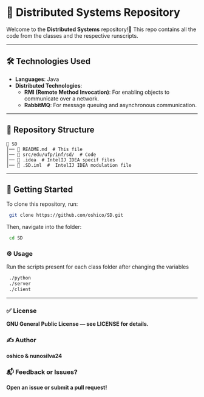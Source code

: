 # 📡 Distributed Systems Repository

Welcome to the **Distributed Systems** repository!🚀 This repo contains all the code from the classes and the respective runscripts.

---

## 🛠️ Technologies Used
- **Languages**: Java
- **Distributed Technologies**:
    - **RMI (Remote Method Invocation)**: For enabling objects to communicate over a network.
    - **RabbitMQ**: For message queuing and asynchronous communication.

___
## 📂 Repository Structure
```
📁 SD
│── 📜 README.md  # This file
│── 📁 src/edu/ufp/inf/sd/  # Code
│── 📁 .idea  # IntelIJ IDEA specif files
│── 📁 .SD.iml  #  IntelIJ IDEA modulation file
```

---

## 🚀 Getting Started
To clone this repository, run:
```bash
 git clone https://github.com/oshico/SD.git
```
Then, navigate into the folder:
```bash
 cd SD
```

### ⚙️ Usage
Run the scripts present for each class folder after changing the variables
```bash
 ./python
 ./server 
 ./client
```

---

### ✅ License

**GNU General Public License — see LICENSE for details.**

### ✍️ Author

**oshico & nunosilva24**

### 📬 Feedback or Issues?

**Open an issue or submit a pull request!**
